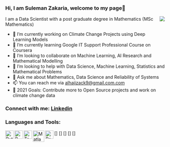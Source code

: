 ### Hi, I am Suleman Zakaria, welcome to my page👋
<img align="right" src="https://user-images.githubusercontent.com/63692930/130341112-368df18d-9c0e-435d-bcf8-9e3e8b1c441d.jpg" />




I am a Data Scientist with a post graduate degree in Mathematics (MSc Mathematics)
- 🔭 I’m currently working on Climate Change Projects using Deep Learning Models
- 🌱 I’m currently learning Google IT Support Professional Course on Coursera
- 👯 I’m looking to collaborate on Machine Learning, AI Research and Mathematical Modelling
- 🤔 I’m looking to help with Data Science, Machine Learning, Statistics and Mathematical Problems
- 💬 Ask me about Mathematics, Data Science and Reliability of Systems
- 📫 You can reach me via alhajizack9@gmail.com.com
- 🥅 2021 Goals: Contribute more to Open Source projects and work on climate change data

### Connect with me: [Linkedin](www.linkedin.com/in/sulemanzack/)

### Languages and Tools:

[<img align="left" alt="Python" width="26px" src="https://user-images.githubusercontent.com/63692930/130340621-e6f9755f-d132-496e-9740-16afb6560838.png" />]
[<img align="left" alt="R" width="26px" src="https://user-images.githubusercontent.com/63692930/130340734-238735b0-d500-4223-abce-86d5cdc48e12.png" />]
[<img align="left" alt="Tableau" width="26px" src="https://user-images.githubusercontent.com/63692930/130340785-266a5812-c261-40c0-8b12-10db91b837d4.jpg" />]
[<img align="left" alt="Matlab" width="36px" src="https://user-images.githubusercontent.com/63692930/130340906-c123cf06-f6a2-457c-a0e9-e95fc202ce13.png" />]
[<img align="left" alt="PowerBi" width="26px" src="https://user-images.githubusercontent.com/63692930/130341368-0d2427dd-adf5-4ebb-9ad6-a18ea0a98395.png" />]








